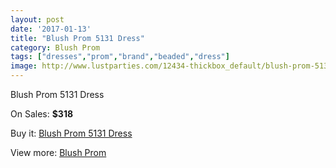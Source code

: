 ```yaml
---
layout: post
date: '2017-01-13'
title: "Blush Prom 5131 Dress"
category: Blush Prom
tags: ["dresses","prom","brand","beaded","dress"]
image: http://www.lustparties.com/12434-thickbox_default/blush-prom-5131-dress.jpg
---
```

Blush Prom 5131 Dress

On Sales: **$318**
<a href="https://www.lustparties.com/en/blush-prom/4602-blush-prom-5131-dress.html"><amp-img layout="responsive" width="600" height="600" src="//www.lustparties.com/12434-thickbox_default/blush-prom-5131-dress.jpg" alt="Blush Prom 5131 Dress 0" /></a>

Buy it: [Blush Prom 5131 Dress](https://www.lustparties.com/en/blush-prom/4602-blush-prom-5131-dress.html "Blush Prom 5131 Dress")

View more: [Blush Prom](https://www.lustparties.com/en/25-blush-prom "Blush Prom")